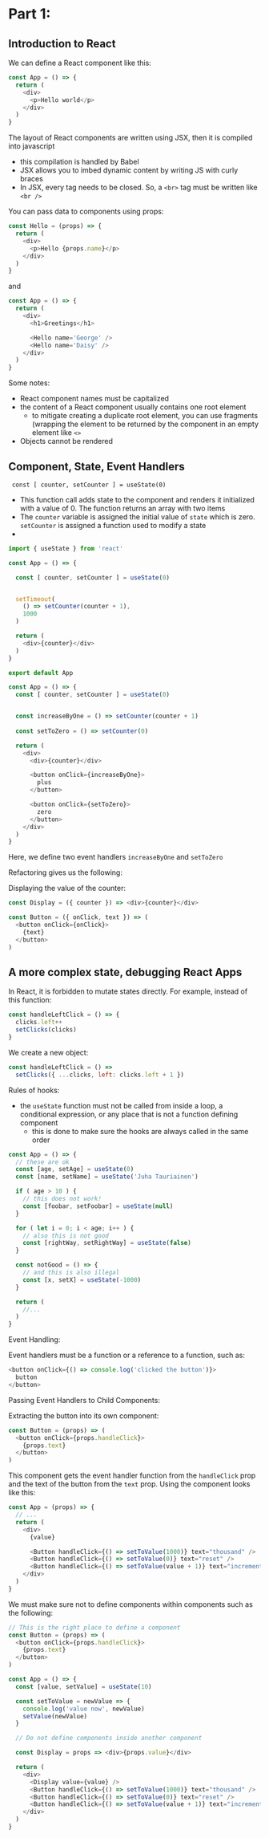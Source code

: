# Part 1:
## Introduction to React

We can define a React component like this:
```js
const App = () => {
  return (
    <div>
      <p>Hello world</p>
    </div>
  )
}
```
The layout of React components are written using JSX, then it is compiled into javascript
 - this compilation is handled by Babel
 - JSX allows you to imbed dynamic content by writing JS with curly braces
 - In JSX, every tag needs to be closed. So, a `<br>` tag must be written like `<br />`

You can pass data to components using props:
```js
const Hello = (props) => {
  return (
    <div>
      <p>Hello {props.name}</p>
    </div>
  )
}
```
and
```js
const App = () => {
  return (
    <div>
      <h1>Greetings</h1>

      <Hello name='George' />
      <Hello name='Daisy' />
    </div>
  )
}
```
Some notes:
 - React component names must be capitalized
 - the content of a React component usually contains one root element
   - to mitigate creating a duplicate root element, you can use fragments (wrapping the element to be returned by the component in an empty element like `<>`
 - Objects cannot be rendered

## Component, State, Event Handlers
` const [ counter, setCounter ] = useState(0)`
 - This function call adds state to the component and renders it initialized with a value of 0. The function returns an array with two items
 - The `counter` variable is assigned the initial value of `state` which is zero. `setCounter` is assigned a function used to modify a state
 - 

```js
import { useState } from 'react'

const App = () => {

  const [ counter, setCounter ] = useState(0)


  setTimeout(
    () => setCounter(counter + 1),
    1000
  )

  return (
    <div>{counter}</div>
  )
}

export default App
```

```js
const App = () => {
  const [ counter, setCounter ] = useState(0)


  const increaseByOne = () => setCounter(counter + 1)
  
  const setToZero = () => setCounter(0)

  return (
    <div>
      <div>{counter}</div>

      <button onClick={increaseByOne}>
        plus
      </button>

      <button onClick={setToZero}>
        zero
      </button>
    </div>
  )
}
```
Here, we define two event handlers `increaseByOne` and `setToZero`

Refactoring gives us the following:

Displaying the value of the counter:
```js
const Display = ({ counter }) => <div>{counter}</div>

const Button = ({ onClick, text }) => (
  <button onClick={onClick}>
    {text}
  </button>
)
```

## A more complex state, debugging React Apps

In React, it is forbidden to mutate states directly. For example, instead of this function:
```js
const handleLeftClick = () => {
  clicks.left++
  setClicks(clicks)
}
```
We create a new object:
```js
const handleLeftClick = () =>
  setClicks({ ...clicks, left: clicks.left + 1 })
```

Rules of hooks:
 - the `useState` function must not be called from inside a loop, a conditional expression, or any place that is not a function defining component
   - this is done to make sure the hooks are always called in the same order

```js
const App = () => {
  // these are ok
  const [age, setAge] = useState(0)
  const [name, setName] = useState('Juha Tauriainen')

  if ( age > 10 ) {
    // this does not work!
    const [foobar, setFoobar] = useState(null)
  }

  for ( let i = 0; i < age; i++ ) {
    // also this is not good
    const [rightWay, setRightWay] = useState(false)
  }

  const notGood = () => {
    // and this is also illegal
    const [x, setX] = useState(-1000)
  }

  return (
    //...
  )
}
```

Event Handling:

Event handlers must be a function or a reference to a function, such as:

```js
<button onClick={() => console.log('clicked the button')}>
  button
</button>
```

Passing Event Handlers to Child Components:

Extracting the button into its own component:
```js
const Button = (props) => (
  <button onClick={props.handleClick}>
    {props.text}
  </button>
)
```
This component gets the event handler function from the `handleClick` prop and the text of the button from the `text` prop. Using the component looks like this:
```js
const App = (props) => {
  // ...
  return (
    <div>
      {value}

      <Button handleClick={() => setToValue(1000)} text="thousand" />
      <Button handleClick={() => setToValue(0)} text="reset" />
      <Button handleClick={() => setToValue(value + 1)} text="increment" />
    </div>
  )
}
```

We must make sure not to define components within components such as the following:
```js
// This is the right place to define a component
const Button = (props) => (
  <button onClick={props.handleClick}>
    {props.text}
  </button>
)

const App = () => {
  const [value, setValue] = useState(10)

  const setToValue = newValue => {
    console.log('value now', newValue)
    setValue(newValue)
  }

  // Do not define components inside another component

  const Display = props => <div>{props.value}</div>

  return (
    <div>
      <Display value={value} />
      <Button handleClick={() => setToValue(1000)} text="thousand" />
      <Button handleClick={() => setToValue(0)} text="reset" />
      <Button handleClick={() => setToValue(value + 1)} text="increment" />
    </div>
  )
}
```
